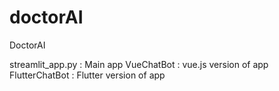 # doctorAI
DoctorAI

streamlit_app.py : Main app
VueChatBot : vue.js version of app
FlutterChatBot : Flutter version of app
